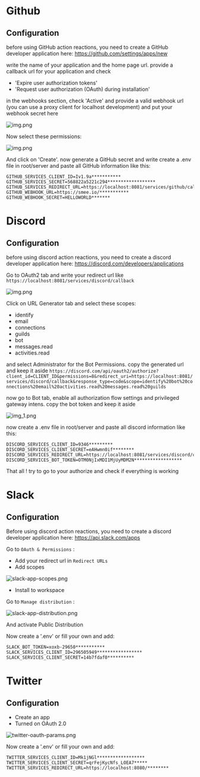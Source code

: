 # Github

## Configuration

before using GitHub action reactions, you need to create a GitHub developer application here:
https://github.com/settings/apps/new

write the name of your application and the home page url.
provide a callback url for your application and check

- 'Expire user authorization tokens'
- 'Request user authorization (OAuth) during installation'

in the webhooks section, check 'Active' and provide a valid webhook url (you can use a proxy client for localhost development) and put your webhook secret here

![img.png](assets/github_webhook.png)

Now select these permissions:

![img.png](assets/github_permission.png)

And click on 'Create'. now generate a GitHub secret and write create a .env file in root/server and paste all GitHub information like this:

```dotenv
GITHUB_SERVICES_CLIENT_ID=Iv1.9a***********
GITHUB_SERVICES_SECRET=568822a5221c294******************
GITHUB_SERVICES_REDIRECT_URL=https://localhost:8081/services/github/callback
GITHUB_WEBHOOK_URL=https://smee.io/***********
GITHUB_WEBHOOK_SECRET=HELLOWORLD*******
```

# Discord

## Configuration

before using discord action reactions, you need to create a discord developer application here:
https://discord.com/developers/applications

Go to OAuth2 tab and write your redirect url like `https://localhost:8081/services/discord/callback`

![img.png](assets/img.png)

Click on URL Generator tab and select these scopes:

- identify
- email
- connections
- guilds
- bot
- messages.read
- activities.read

and select Administrator for the Bot Permissions. copy the generated url and keep it aside
`https://discord.com/api/oauth2/authorize?client_id=CLIENT_ID&permissions=8&redirect_uri=https://localhost:8081/services/discord/callback&response_type=code&scope=identify%20bot%20connections%20email%20activities.read%20messages.read%20guilds`

now go to Bot tab, enable all authorization flow settings and privileged gateway intens. copy the bot token and keep it aside

![img_1.png](assets/img_1.png)

now create a .env file in root/server and paste all discord information like this:

```dotenv
DISCORD_SERVICES_CLIENT_ID=9346*********
DISCORD_SERVICES_CLIENT_SECRET=eAHwmn0if********
DISCORD_SERVICES_REDIRECT_URL=https://localhost:8081/services/discord/callback
DISCORD_SERVICES_BOT_TOKEN=OTM0NjIxMDI1MjUyMDM2N******************
```

That all ! try to go to your authorize and check if everything is working


# Slack

## Configuration

Before using discord action reactions, you need to create a discord developer application here: https://api.slack.com/apps

Go to `OAuth & Permissions` :

- Add your redirect url in `Redirect URLs`
- Add scopes

![slack-app-scopes.png](assets/slack-app-scopes.png)

- Install to workspace

Go to `Manage distribution` :

![slack-app-distribution.png](assets/slack-app-distribution.png)

And activate Public Distribution

Now create a '.env' or fill your own and add:

```
SLACK_BOT_TOKEN=xoxb-29650***********
SLACK_SERVICES_CLIENT_ID=296505949*****************
SLACK_SERVICES_CLIENT_SECRET=14b7fdaf0**********
```

# Twitter

## Configuration

- Create an app
- Turned on OAuth 2.0

![twitter-oauth-params.png](assets/twitter-oauth-params.png)

Now create a '.env' or fill your own and add:

```
TWITTER_SERVICES_CLIENT_ID=Mk1jNGl******************
TWITTER_SERVICES_CLIENT_SECRET=qrFejKycNfs_LOEA7*****
TWITTER_SERVICES_REDIRECT_URL=https://localhost:8080/********
```